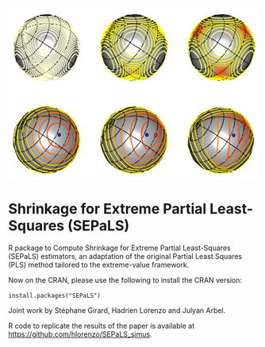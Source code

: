 ![image width="200"/](images/sparse_prior_3d_triplette.png)
# Shrinkage for Extreme Partial Least-Squares (SEPaLS)

R package to Compute Shrinkage for Extreme Partial Least-Squares (SEPaLS) estimators, an adaptation of the original Partial Least Squares (PLS) method tailored to the extreme-value framework. 

Now on the CRAN, please use the following to install the CRAN version:
```{r}
install.packages("SEPaLS")
```

Joint work by Stéphane Girard, Hadrien Lorenzo and Julyan Arbel.

R code to replicate the results of the paper is available at https://github.com/hlorenzo/SEPaLS_simus.
